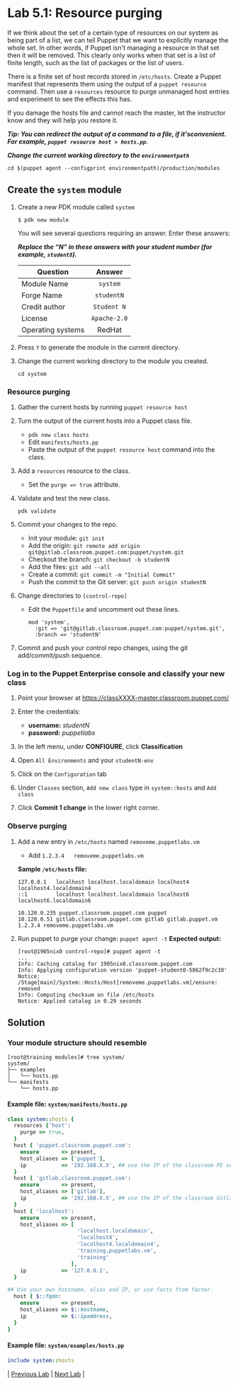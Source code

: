 # Lab 5.1: Resource purging

If we think about the set of a certain type of resources on our system as being part of a list, we can tell Puppet that we want to explicitly manage the whole set. In other words, if Puppet isn't managing a resource in that set then it will be removed. This clearly only works when that set is a list of finite length, such as the list of packages or the list of users.

There is a finite set of host records stored in `/etc/hosts`. Create a Puppet manifest that represents them using the output of a `puppet resource` command. Then use a `resources` resource to purge unmanaged host entries and experiment to see the effects this has.

If you damage the hosts file and cannot reach the master, let the instructor know and they will help you restore it.

**_Tip: You can redirect the output of a command to a file, if it'sconvenient. For example, `puppet resource host > hosts.pp`._**

**_Change the current working directory to the `environmentpath`_**

  ```cd $(puppet agent --configprint environmentpath)/production/modules```

## Create the `system` module

1. Create a new PDK module called `system`

    ```$ pdk new module```

    You will see several questions requiring an answer. Enter these answers:

    **_Replace the “N” in these answers with your student number (for example, `student8`)._**

    | Question           | Answer              |
    | ------------------ |:-------------------:|
    | Module Name        | `system`            |
    | Forge Name         | `studentN`          |
    | Credit author      | `Student N`         |
    | License            | `Apache-2.0`        |
    | Operating systems  | RedHat              |

1. Press `Y` to generate the module in the current directory.
1. Change the current working directory to the module you created.

    ```cd system```

### Resource purging

1. Gather the current hosts by running `puppet resource host`
1. Turn the output of the current hosts into a Puppet class file.
    * `pdk new class hosts`
    * Edit `manifests/hosts.pp`
    * Paste the output of the `puppet resource host` command into the class.
1. Add a `resources` resource to the class.
    * Set the `purge => true` attribute.
1. Validate and test the new class.

    ```pdk validate```

1. Commit your changes to the repo.
    * Init your module: `git init`
    * Add the origin: `git remote add origin git@gitlab.classroom.puppet.com:puppet/system.git`
    * Checkout the branch: `git checkout -b studentN`
    * Add the files: `git add --all`
    * Create a commit: `git commit -m "Initial Commit"`
    * Push the commit to the Git server: `git push origin studentN`
1. Change directories to `[control-repo]`
    * Edit the `Puppetfile` and uncomment out these lines.  

      ```plaintext
      mod 'system',
        :git => 'git@gitlab.classroom.puppet.com:puppet/system.git',
        :branch => 'studentN'
      ```

1. Commit and push your control repo changes, using the git add/commit/push sequence.

### Log in to the Puppet Enterprise console and classify your new class

1. Point your browser at <https://classXXXX-master.classroom.puppet.com/>

1. Enter the credentials:
    * **username:** *studentN*  
    * **password:** *puppetlabs*

1. In the left menu, under **CONFIGURE**, click **Classification**
1. Open `All Environments` and your `studentN-env`
1. Click on the `Configuration` tab
1. Under `Classes` section, `Add new class` type in `system::hosts` and `Add class`
1. Click **Commit 1 change** in the lower right corner.

### Observe purging

1. Add a new entry in `/etc/hosts` named `removeme.puppetlabs.vm`
    * Add `1.2.3.4   removeme.puppetlabs.vm`

    **Sample `/etc/hosts` file:**

    ```plaintext
    127.0.0.1   localhost localhost.localdomain localhost4 localhost4.localdomain4
    ::1         localhost localhost.localdomain localhost6 localhost6.localdomain6

    10.120.0.235 puppet.classroom.puppet.com puppet
    10.120.0.51 gitlab.classroom.puppet.com gitlab gitlab.puppet.vm
    1.2.3.4 removeme.puppetlabs.vm
    ```

1. Run puppet to purge your change: `puppet agent -t`
    **Expected output:**

    ```plaintext
    [root@1905nix0 control-repo]# puppet agent -t
    ...
    Info: Caching catalog for 1905nix0.classroom.puppet.com
    Info: Applying configuration version 'puppet-student0-5862f9c2c38'
    Notice: /Stage[main]/System::Hosts/Host[removeme.puppetlabs.vm]/ensure: removed
    Info: Computing checksum on file /etc/hosts
    Notice: Applied catalog in 0.29 seconds
    ```

## Solution

### Your module structure should resemble

```shell
[root@training modules]# tree system/
system/
├── examples
│   └── hosts.pp
└── manifests
    └── hosts.pp
```

#### Example file: `system/manifests/hosts.pp`

```ruby
class system::hosts {
  resources {'host':
    purge => true,
  }
  host { 'puppet.classroom.puppet.com':
    ensure       => present,
    host_aliases => ['puppet'],
    ip           => '192.168.X.X', ## use the IP of the classroom PE server
  }
  host { 'gitlab.classroom.puppet.com':
    ensure       => present,
    host_aliases => ['gitlab'],
    ip           => '192.168.X.X', ## use the IP of the classroom Gitlab server
  }
  host { 'localhost':
    ensure       => present,
    host_aliases => [
                      'localhost.localdomain',
                      'localhost4',
                      'localhost4.localdomain4',
                      'training.puppetlabs.vm',
                      'training'
                    ],
    ip           => '127.0.0.1',
  }

## Use your own hostname, alias and IP, or use facts from facter.
  host { $::fqdn:
    ensure       => present,
    host_aliases => $::hostname,
    ip           => $::ipaddress,
  }
}
```

#### Example file: `system/examples/hosts.pp`

```ruby
include system::hosts
```

|  [Previous Lab](../lab-04.2-Puppet-run-reports)  |  [Next Lab](../lab-05.2-Defined-type)  |
